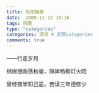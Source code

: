 ```yaml
---
title: 风雨飘渺
date:  2009-11-12 18:16
tags: 风雨
type: "categories"
categories: 诗词 # 配置categories
comments: true
---
```


——行走岁月

绵绵细雨落秋毫，隔岸杨柳灯火晓

曾经夜半知己遥，苦读三年德修少
